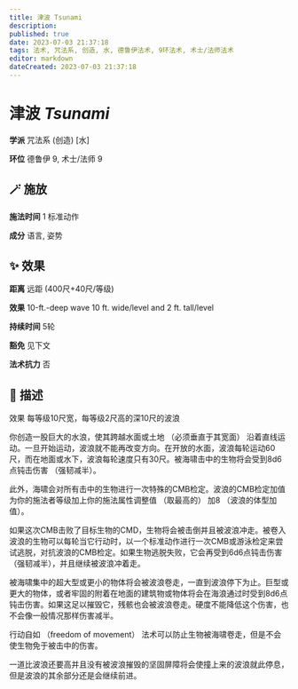 ```yaml
---
title: 津波 Tsunami
description: 
published: true
date: 2023-07-03 21:37:18
tags: 法术, 咒法系, 创造, 水, 德鲁伊法术, 9环法术, 术士/法师法术
editor: markdown
dateCreated: 2023-07-03 21:37:18
---
```


# **津波** *Tsunami*

**学派** 咒法系 (创造) \[水\] 

**环位** 德鲁伊 9, 术士/法师 9

## 🪄 施放

**施法时间** 1 标准动作

**成分** 语言, 姿势

## ✨ 效果  

**距离** 远距 (400尺+40尺/等级) 

**效果** 10-ft.-deep wave 10 ft. wide/level and 2 ft. tall/level 

**持续时间** 5轮 

**豁免** 见下文

**法术抗力** 否

## 📖 描述

效果              每等级10尺宽，每等级2尺高的深10尺的波浪

你创造一股巨大的水浪，使其跨越水面或土地 （必须垂直于其宽面） 沿着直线运动。一旦开始运动，波浪就不能再改变方向。在开放的水面，波浪每轮运动60尺，而在地面或水下，波浪每轮速度只有30尺。被海啸击中的生物将会受到8d6点钝击伤害 （强韧减半）。

此外，海啸会对所有击中的生物进行一次特殊的CMB检定。波浪的CMB检定加值为你的施法者等级加上你的施法属性调整值 （取最高的） 加8 （波浪的体型加值）。

如果这次CMB击败了目标生物的CMD，生物将会被击倒并且被波浪冲走。被卷入波浪的生物可以每轮当它行动时，以一个标准动作进行一次CMB或游泳检定来尝试逃脱，对抗波浪的CMB检定。如果生物逃脱失败，它会再受到6d6点钝击伤害 （强韧减半），并且继续被波浪冲着走。

被海啸集中的超大型或更小的物体将会被波浪卷走，一直到波浪停下为止。巨型或更大的物体，或者牢固的附着在地面的建筑物或物体将会在海浪通过时受到8d6点钝击伤害。如果这足以摧毁它，残骸也会被波浪卷走。硬度不能降低这个伤害，也不会像一般情况那样伤害减半。

行动自如 （freedom of movement） 法术可以防止生物被海啸卷走，但是不会使生物免于被击中的伤害。

一道比波浪还要高并且没有被波浪摧毁的坚固屏障将会使撞上来的波浪就此停息，但是波浪的其余部分还是会继续前进。
    